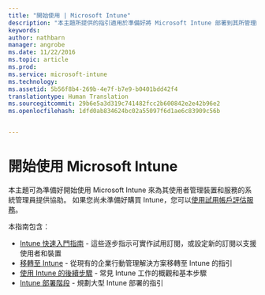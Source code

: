 ```yaml
---
title: "開始使用 | Microsoft Intune"
description: "本主題所提供的指引適用於準備好將 Microsoft Intune 部署到其所管理的企業生產環境的系統管理員。"
keywords: 
author: nathbarn
manager: angrobe
ms.date: 11/22/2016
ms.topic: article
ms.prod: 
ms.service: microsoft-intune
ms.technology: 
ms.assetid: 5b56f8b4-269b-4e7f-b7e9-b0401bdd42f4
translationtype: Human Translation
ms.sourcegitcommit: 29b6e5a3d319c741482fcc2b600842e2e42b96e2
ms.openlocfilehash: 1dfd0ab834624bc02a55097f6d1ae6c83909c56b


---
```


# <a name="get-started-with-microsoft-intune"></a>開始使用 Microsoft Intune

本主題可為準備好開始使用 Microsoft Intune 來為其使用者管理裝置和服務的系統管理員提供協助。 如果您尚未準備好購買 Intune，您可以[使用試用帳戶評估服務](https://docs.microsoft.com/intune/understand-explore/get-started-with-a-30-day-trial-of-microsoft-intune)。

本指南包含：
- [Intune 快速入門指南](start-with-a-paid-subscription-to-microsoft-intune.md) - 這些逐步指示可實作試用訂閱，或設定新的訂閱以支援使用者和裝置
- [移轉至 Intune](migrate-to-intune.md) - 從現有的企業行動管理解決方案移轉至 Intune 的指引
- [使用 Intune 的後續步驟](prevent-company-data-leaks-from-Office-365-mobile-apps.md) - 常見 Intune 工作的概觀和基本步驟
- [Intune 部署階段](rollout-phases-for-microsoft-intune-deployment.md) - 規劃大型 Intune 部署的指引



<!--HONumber=Nov16_HO4-->


